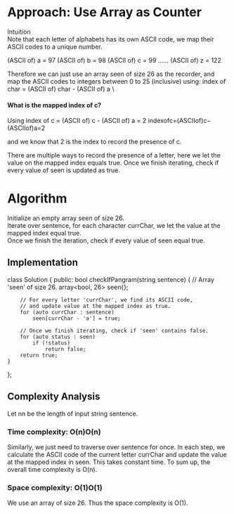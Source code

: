 # Approach: Use Array as Counter
Intuition \
Note that each letter of alphabets has its own ASCII code, we map their ASCII codes to a unique number.

(ASCII of) a = 97
(ASCII of) b = 98
(ASCII of) c = 99
......
(ASCII of) z = 122

Therefore we can just use an array seen of size 26 as the recorder, and map the ASCII codes to integers between 0 to 25 (inclusive) using:
index of char = (ASCII of) char - (ASCII of) a \

#### What is the mapped index of c?

Using 
index of c = (ASCII of) c - (ASCII of) a = 2
indexofc=(ASCIIof)c−(ASCIIof)a=2

and we know that 2 is the index to record the presence of c.



There are multiple ways to record the presence of a letter, here we let the value on the mapped index equals true. Once we finish iterating, check if every value of seen is updated as true.


# Algorithm 
Initialize an empty array seen of size 26. \
Iterate over sentence, for each character currChar, we let the value at the mapped index equal true. \
Once we finish the iteration, check if every value of seen equal true. 
## Implementation
class Solution {
public:
    bool checkIfPangram(string sentence) {
        // Array 'seen' of size 26.
        array<bool, 26> seen{};

        // For every letter 'currChar', we find its ASCII code, 
        // and update value at the mapped index as true.
        for (auto currChar : sentence)
            seen[currChar - 'a'] = true;
        
        // Once we finish iterating, check if 'seen' contains false.
        for (auto status : seen)
            if (!status)
                return false;
        return true;
    }
};

## Complexity Analysis
Let nn be the length of input string sentence.

### Time complexity: O(n)O(n)

Similarly, we just need to traverse over sentence for once.
In each step, we calculate the ASCII code of the current letter currChar and update the value at the mapped index in seen. This takes constant time.
To sum up, the overall time complexity is O(n).

### Space complexity: O(1)O(1)

We use an array of size 26. Thus the space complexity is O(1).













